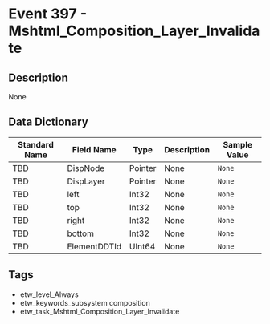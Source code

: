 # Event 397 - Mshtml_Composition_Layer_Invalidate

## Description
None

## Data Dictionary
|Standard Name|Field Name|Type|Description|Sample Value|
|---|---|---|---|---|
|TBD|DispNode|Pointer|None|`None`|
|TBD|DispLayer|Pointer|None|`None`|
|TBD|left|Int32|None|`None`|
|TBD|top|Int32|None|`None`|
|TBD|right|Int32|None|`None`|
|TBD|bottom|Int32|None|`None`|
|TBD|ElementDDTId|UInt64|None|`None`|

## Tags
* etw_level_Always
* etw_keywords_subsystem composition
* etw_task_Mshtml_Composition_Layer_Invalidate